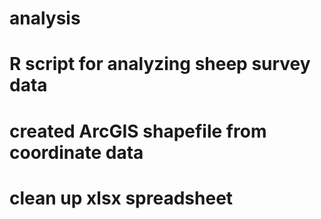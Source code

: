 # analysis

# R script for analyzing sheep survey data
# created ArcGIS shapefile from coordinate data
# clean up xlsx spreadsheet